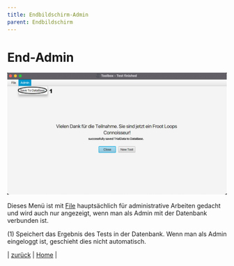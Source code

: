 ```yaml
---
title: Endbildschirm-Admin
parent: Endbildschirm
---
```

# End-Admin

![End-Admin](resources/ToolBoxEndAdmin.png)

Dieses Menü ist mit [File](end-file.md) hauptsächlich für administrative Arbeiten gedacht und wird auch nur angezeigt, wenn man als Admin mit der Datenbank verbunden ist.

(1) Speichert das Ergebnis des Tests in der Datenbank. Wenn man als Admin eingeloggt ist, geschieht dies nicht automatisch.

| [zurück](end-window.md) | [Home](toolbox.md) |